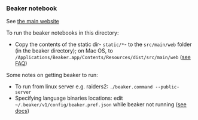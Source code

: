 ### Beaker notebook

See [the main website](http://beakernotebook.com/)

To run the beaker notebooks in this directory:
* Copy the contents of the static dir- `static/*`- to the `src/main/web` folder (in the beaker directory); on Mac OS, to `/Applications/Beaker.app/Contents/Resources/dist/src/main/web` ([see FAQ](http://beakernotebook.com/faq))

Some notes on getting beaker to run:
* To run from linux server e.g. raiders2: `./beaker.command --public-server`
* Specifying language binaries locations: edit `~/.beaker/v1/config/beaker.pref.json` while beaker not running ([see docs](https://github.com/twosigma/beaker-notebook/wiki/Language-Preferences))
